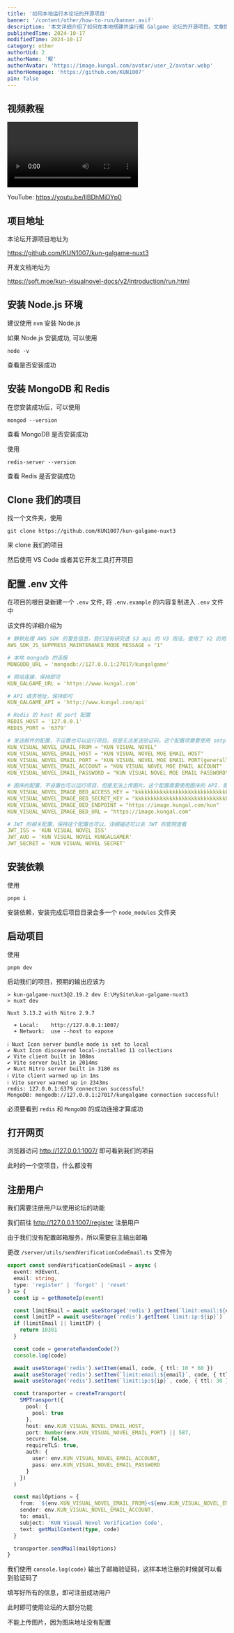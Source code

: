 ```yaml
---
title: '如何本地运行本论坛的开源项目'
banner: '/content/other/how-to-run/banner.avif'
description: '本文详细介绍了如何在本地搭建并运行鲲 Galgame 论坛的开源项目。文章提供了完整的安装和配置指南，包括 Node.js、MongoDB 和 Redis 的安装步骤，以及如何 Clone 代码仓库并配置 .env 文件。用户需安装依赖后，使用 pnpm dev 启动项目，并确保 Redis 和 MongoDB 连接成功。访问 http://127.0.0.1:1007/ 即可看到运行的论坛。由于默认未配置邮件服务，注册用户需手动查看验证码。该文档适合有基础开发经验的用户，帮助他们快速上手并运行该开源项目。'
publishedTime: 2024-10-17
modifiedTime: 2024-10-17
category: other
authorUid: 2
authorName: '鲲'
authorAvatar: 'https://image.kungal.com/avatar/user_2/avatar.webp'
authorHomepage: 'https://github.com/KUN1007'
pin: false
---
```


## 视频教程

<video src="https://cdn.jsdelivr.net/gh/kun-moe/kun-image@main/blog/202410171807531.mp4" playsinline="" loop="" controls=""></video>

YouTube: https://youtu.be/IlBDhMiDYp0

## 项目地址

本论坛开源项目地址为

https://github.com/KUN1007/kun-galgame-nuxt3

开发文档地址为

https://soft.moe/kun-visualnovel-docs/v2/introduction/run.html

## 安装 Node.js 环境

建议使用 `nvm` 安装 Node.js

如果 Node.js 安装成功, 可以使用

```shell
node -v
```

查看是否安装成功

## 安装 MongoDB 和 Redis

在您安装成功后，可以使用

```shell
mongod --version
```

查看 MongoDB 是否安装成功

使用

```shell
redis-server --version
```

查看 Redis 是否安装成功

## Clone 我们的项目

找一个文件夹，使用

```shell
git clone https://github.com/KUN1007/kun-galgame-nuxt3
```

来 clone 我们的项目

然后使用 VS Code 或者其它开发工具打开项目

## 配置 .env 文件

在项目的根目录新建一个 `.env` 文件, 将 `.env.example` 的内容复制进入 `.env` 文件中

该文件的详细介绍为

```yaml
# 静默处理 AWS SDK 的警告信息，我们没有研究透 S3 api 的 V3 用法，使用了 V2 的用法，因此会提示让我们迁移到 V3
AWS_SDK_JS_SUPPRESS_MAINTENANCE_MODE_MESSAGE = "1"

# 本地 mongodb 的连接
MONGODB_URL = 'mongodb://127.0.0.1:27017/kungalgame'

# 网站连接，保持即可
KUN_GALGAME_URL = 'https://www.kungal.com'

# API 请求地址，保持即可
KUN_GALGAME_API = 'http://www.kungal.com/api'

# Redis 的 host 和 port 配置
REDIS_HOST = '127.0.0.1'
REDIS_PORT = '6379'

# 发送邮件的配置，不设置也可以运行项目，但是无法发送验证码。这个配置项需要使用 smtp 服务，需要自己寻找配置
KUN_VISUAL_NOVEL_EMAIL_FROM = "KUN VISUAL NOVEL"
KUN_VISUAL_NOVEL_EMAIL_HOST = "KUN VISUAL NOVEL MOE EMAIL HOST"
KUN_VISUAL_NOVEL_EMAIL_PORT = "KUN VISUAL NOVEL MOE EMAIL PORT(generally could be 587/465/25)"
KUN_VISUAL_NOVEL_EMAIL_ACCOUNT = "KUN VISUAL NOVEL MOE EMAIL ACCOUNT"
KUN_VISUAL_NOVEL_EMAIL_PASSWORD = "KUN VISUAL NOVEL MOE EMAIL PASSWORD"

# 图床的配置，不设置也可以运行项目，但是无法上传图片。这个配置需要使用图床的 API，需要自己寻找或开发
KUN_VISUAL_NOVEL_IMAGE_BED_ACCESS_KEY = "kkkkkkkkkkkkkkkkkkkkkkkkkkkkkkkk"
KUN_VISUAL_NOVEL_IMAGE_BED_SECRET_KEY = "kkkkkkkkkkkkkkkkkkkkkkkkkkkkkkkk"
KUN_VISUAL_NOVEL_IMAGE_BED_ENDPOINT = "https://image.kungal.com/kun"
KUN_VISUAL_NOVEL_IMAGE_BED_URL = "https://image.kungal.com"

# JWT 的相关配置，保持这个配置也可以，详细描述可以去 JWT 的官网查看
JWT_ISS = 'KUN VISUAL NOVEL ISS'
JWT_AUD = 'KUN VISUAL NOVEL KUNGALGAMER'
JWT_SECRET = 'KUN VISUAL NOVEL SECRET'
```

## 安装依赖

使用

```shell
pnpm i
```

安装依赖，安装完成后项目目录会多一个 `node_modules` 文件夹

## 启动项目

使用

```shell
pnpm dev
```

启动我们的项目，预期的输出应该为

```shell
> kun-galgame-nuxt3@2.19.2 dev E:\MySite\kun-galgame-nuxt3
> nuxt dev

Nuxt 3.13.2 with Nitro 2.9.7

  ➜ Local:    http://127.0.0.1:1007/
  ➜ Network:  use --host to expose

ℹ Nuxt Icon server bundle mode is set to local
✔ Nuxt Icon discovered local-installed 11 collections
✔ Vite client built in 108ms
✔ Vite server built in 2014ms
✔ Nuxt Nitro server built in 3180 ms
ℹ Vite client warmed up in 1ms
ℹ Vite server warmed up in 2343ms
redis: 127.0.0.1:6379 connection successful! 
MongoDB: mongodb://127.0.0.1:27017/kungalgame connection successful!
```

必须要看到 `redis` 和 `MongoDB` 的成功连接才算成功

## 打开网页

浏览器访问 http://127.0.0.1:1007/ 即可看到我们的项目

此时的一个空项目，什么都没有

## 注册用户

我们需要注册用户以使用论坛的功能

我们前往 http://127.0.0.1:1007/register 注册用户

由于我们没有配置邮箱服务，所以需要自主输出邮箱

更改 `/server/utils/sendVerificationCodeEmail.ts` 文件为

```typescript
export const sendVerificationCodeEmail = async (
  event: H3Event,
  email: string,
  type: 'register' | 'forgot' | 'reset'
) => {
  const ip = getRemoteIp(event)

  const limitEmail = await useStorage('redis').getItem(`limit:email:${email}`)
  const limitIP = await useStorage('redis').getItem(`limit:ip:${ip}`)
  if (limitEmail || limitIP) {
    return 10301
  }

  const code = generateRandomCode(7)
  console.log(code)

  await useStorage('redis').setItem(email, code, { ttl: 10 * 60 })
  await useStorage('redis').setItem(`limit:email:${email}`, code, { ttl: 30 })
  await useStorage('redis').setItem(`limit:ip:${ip}`, code, { ttl: 30 })

  const transporter = createTransport(
    SMPTransport({
      pool: {
        pool: true
      },
      host: env.KUN_VISUAL_NOVEL_EMAIL_HOST,
      port: Number(env.KUN_VISUAL_NOVEL_EMAIL_PORT) || 587,
      secure: false,
      requireTLS: true,
      auth: {
        user: env.KUN_VISUAL_NOVEL_EMAIL_ACCOUNT,
        pass: env.KUN_VISUAL_NOVEL_EMAIL_PASSWORD
      }
    })
  )

  const mailOptions = {
    from: `${env.KUN_VISUAL_NOVEL_EMAIL_FROM}<${env.KUN_VISUAL_NOVEL_EMAIL_ACCOUNT}>`,
    sender: env.KUN_VISUAL_NOVEL_EMAIL_ACCOUNT,
    to: email,
    subject: 'KUN Visual Novel Verification Code',
    text: getMailContent(type, code)
  }

  transporter.sendMail(mailOptions)
}
```

我们使用 `console.log(code)` 输出了邮箱验证码，这样本地注册的时候就可以看到验证码了

填写好所有的信息，即可注册成功用户

此时即可使用论坛的大部分功能

不能上传图片，因为图床地址没有配置
